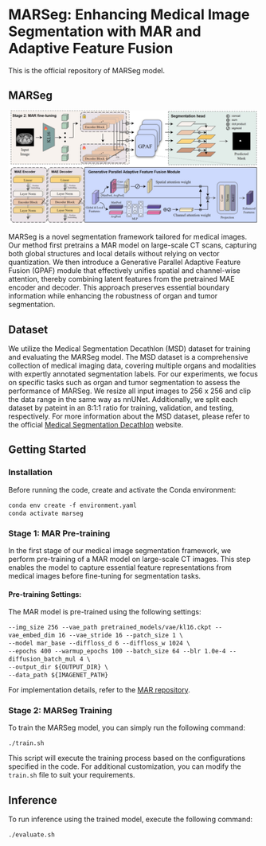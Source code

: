 # MARSeg: Enhancing Medical Image Segmentation with MAR and Adaptive Feature Fusion

This is the official repository of MARSeg model.  

## MARSeg
![MARSeg Model](images/MARSeg.jpg)

MARSeg is a novel segmentation framework tailored for medical images. Our method first pretrains a MAR model on large-scale CT scans, capturing both global structures and local details without relying on vector quantization. We then introduce a Generative Parallel Adaptive Feature Fusion (GPAF) module that effectively unifies spatial and channel-wise attention, thereby combining latent features from the pretrained MAE encoder and decoder. This approach preserves essential boundary information while enhancing the robustness of organ and tumor segmentation.

## Dataset
We utilize the Medical Segmentation Decathlon (MSD) dataset for training and evaluating the MARSeg model. The MSD dataset is a comprehensive collection of medical imaging data, covering multiple organs and modalities with expertly annotated segmentation labels. For our experiments, we focus on specific tasks such as organ and tumor segmentation to assess the performance of MARSeg. We resize all input images to 256 x 256 and clip the data range in the same way as nnUNet. Additionally, we split each dataset by pateint in an 8:1:1 ratio for training, validation, and testing, respectively. For more information about the MSD dataset, please refer to the official [Medical Segmentation Decathlon](http://medicaldecathlon.com/) website.

## Getting Started

### Installation
Before running the code, create and activate the Conda environment:
```
conda env create -f environment.yaml
conda activate marseg
```
### Stage 1: MAR Pre-training
In the first stage of our medical image segmentation framework, we perform pre-training of a MAR model on large-scale CT images. This step enables the model to capture essential feature representations from medical images before fine-tuning for segmentation tasks.
#### Pre-training Settings:
The MAR model is pre-trained using the following settings:
```
--img_size 256 --vae_path pretrained_models/vae/kl16.ckpt --vae_embed_dim 16 --vae_stride 16 --patch_size 1 \
--model mar_base --diffloss_d 6 --diffloss_w 1024 \
--epochs 400 --warmup_epochs 100 --batch_size 64 --blr 1.0e-4 --diffusion_batch_mul 4 \
--output_dir ${OUTPUT_DIR} \
--data_path ${IMAGENET_PATH}
```
For implementation details, refer to the [MAR repository](https://github.com/LTH14/mar).

### Stage 2: MARSeg Training
To train the MARSeg model, you can simply run the following command:
```
./train.sh
```
This script will execute the training process based on the configurations specified in the code. For additional customization, you can modify the ```train.sh``` file to suit your requirements.

## Inference
To run inference using the trained model, execute the following command:
```
./evaluate.sh
```
